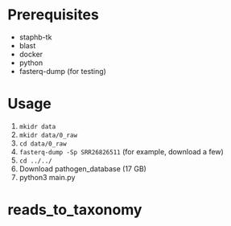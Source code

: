 # Prerequisites
- staphb-tk
- blast
- docker
- python
- fasterq-dump (for testing)
# Usage
1. ```mkidr data```
2. ```mkidr data/0_raw```
3. ```cd data/0_raw```
4. ```fasterq-dump -Sp SRR26826511``` (for example, download a few)
5. ```cd ../../```
6. Download pathogen_database (17 GB)
7. python3 main.py
# reads_to_taxonomy
